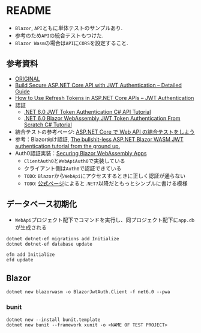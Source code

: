 # README

- `Blazor`, `API`ともに単体テストのサンプルあり.
- 参考のため`API`の統合テストもつけた.
- `Blazor Wasm`の場合は`API`に`CORS`を設定すること.

## 参考資料

- [ORIGINAL](https://github.com/iammukeshm/JWTAuthentication.WebApi)
- [Build Secure ASP.NET Core API with JWT Authentication – Detailed Guide](https://codewithmukesh.com/blog/aspnet-core-api-with-jwt-authentication/)
- [How to Use Refresh Tokens in ASP.NET Core APIs – JWT Authentication](https://codewithmukesh.com/blog/refresh-tokens-in-aspnet-core/)
- 認証
  - [.NET 6.0 JWT Token Authentication C# API Tutorial](https://trystanwilcock.com/2022/08/13/net-6-0-jwt-token-authentication-c-sharp-api-tutorial/) 
  - [.NET 6.0 Blazor WebAssembly JWT Token Authentication From Scratch C# Tutorial](https://trystanwilcock.com/2022/09/28/net-6-0-blazor-webassembly-jwt-token-authentication-from-scratch-c-sharp-wasm-tutorial/)
- 結合テストの参考ページ: [ASP.NET Core で Web API の結合テストをしよう](https://qiita.com/okazuki/items/cbda6c456dcba8fee503) 
- 参考：Blazor向け認証, [The bullshit-less ASP.NET Blazor WASM JWT authentication tutorial from the ground up.](https://www.reddit.com/r/csharp/comments/u6n8nz/the_bullshitless_aspnet_blazor_wasm_jwt/)
- Auth0認証実装：[Securing Blazor WebAssembly Apps](https://auth0.com/blog/securing-blazor-webassembly-apps/)
    - `ClientAuth0`と`WebApiAuth0`で実装している
    - クライアント側は`Auth0`で認証できている
    - `TODO`: `Blazor`から`WebApi`にアクセスするときに正しく認証が通らない
    - `TODO`: [公式ページ](https://auth0.com/blog/how-to-validate-jwt-dotnet/)によると`.NET7`以降だともっとシンプルに書ける模様

## データベース初期化

- `WebApi`プロジェクト配下でコマンドを実行し、同プロジェクト配下に`app.db`が生成される

```shell
dotnet dotnet-ef migrations add Initialize
dotnet dotnet-ef database update
```

```shell
efm add Initialize
efd update
```

## Blazor

```shell
dotnet new blazorwasm -o BlazorJwtAuth.Client -f net6.0 --pwa
```

### bunit

```shell
dotnet new --install bunit.template
dotnet new bunit --framework xunit -o <NAME OF TEST PROJECT>
```
